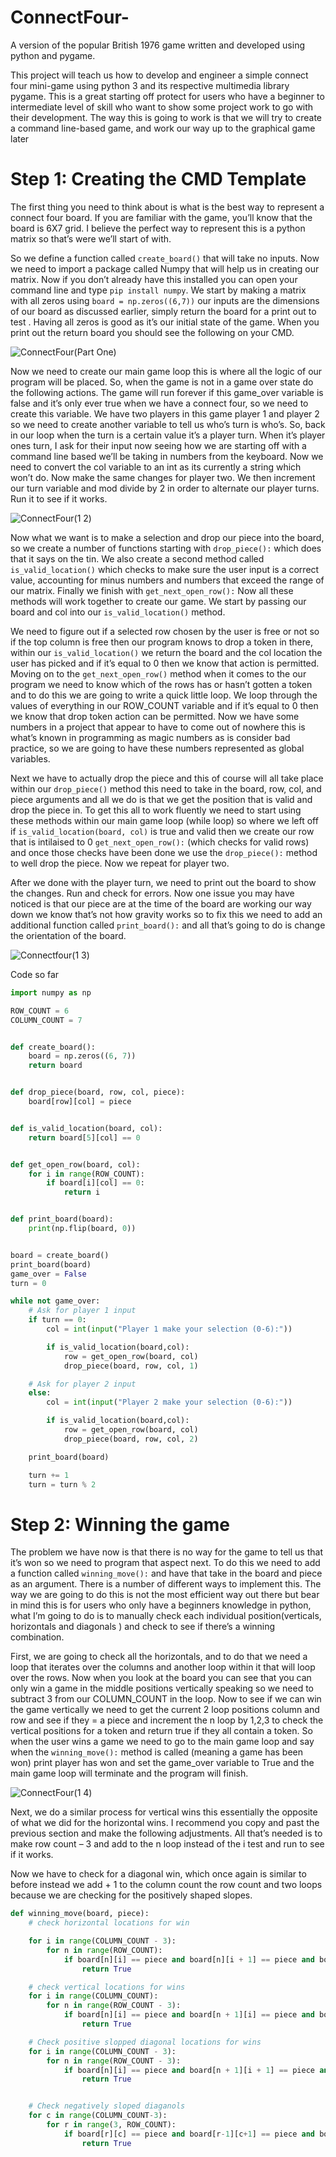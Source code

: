 # ConnectFour-
A version of the popular British 1976 game written and developed using python and pygame.  

This project will teach us how to develop and engineer a simple connect four mini-game using python 3 and its respective multimedia library pygame. This is a great starting off protect for users who have a beginner to intermediate level of skill who want to show some project work to go with their development. The way this is going to work is that we will try to create a command line-based game, and work our way up to the graphical game later 

# Step 1: Creating the CMD Template
The first thing you need to think about is what is the best way to represent a connect four board. If you are familiar with the game, you’ll know that the board is 6X7 grid. I believe the perfect way to represent this is a python matrix so that’s were we’ll start of with. 

So we define a function called ```create_board()``` that will take no inputs. Now we need to import a package called Numpy that will help us in creating our matrix. Now if you don’t already have this installed you can open your command line and type ```pip install numpy```. We start by making a matrix with all zeros using ```board = np.zeros((6,7))``` our inputs are the dimensions of our board as discussed earlier, simply return the board for a print out to test . Having all zeros is good as it’s our initial state of the game. When you print out the return board you should see the following on your CMD.

![ConnectFour(Part One)](https://user-images.githubusercontent.com/22968181/56972053-3c0d9180-6b62-11e9-8e4f-e542c2f7bf38.PNG)


Now we need to create our main game loop this is where all the logic of our program will be placed. So, when the game is not in a game over state do the following actions. The game will run forever if this game_over variable is false and it’s only ever true when we have a connect four, so we need to create this variable. We have two players in this game player 1 and player 2 so we need to create another variable to tell us who’s turn is who’s. So, back in our loop when the turn is a certain value it’s a player turn.  When it’s player ones turn, I ask for their input now seeing how we are starting off with a command line based we’ll be taking in numbers from the keyboard. Now we need to convert the col variable to an int as its currently a string which won’t do. Now make the same changes for player two. We then increment our turn variable and mod divide by 2 in order to alternate our player turns. Run it to see if it works.

![ConnectFour(1 2)](https://user-images.githubusercontent.com/22968181/56972215-80992d00-6b62-11e9-990a-633c9be1eeb5.PNG)


Now what we want is to make a selection and drop our piece into the board, so we create a number of functions starting with ```drop_piece():``` which does that it says on the tin. We also create a second method called ```is_valid_location()``` which checks to make sure the user input is a correct value, accounting for minus numbers and numbers that exceed the range of our matrix. Finally we finish with ```get_next_open_row():``` Now all these methods will work together to create our game. We start by passing our board and col into our ```is_valid_location()``` method.

We need to figure out if a selected row chosen by the user is free or not so if the top column is free then our program knows to drop a token in there, within our ```is_valid_location()``` we return the board and the col location the user has picked and if it’s equal to 0 then we know that action is permitted. Moving on to the ```get_next_open_row()``` method when it comes to the our program we need to know which of the rows has or hasn’t gotten a token and to do this we are going to write a quick little loop. We loop through the values of everything in our ROW_COUNT variable and if it’s equal to 0 then we know that drop token action can be permitted.  Now we have some numbers in a project that appear to have to come out of nowhere this is what’s known in programming as magic numbers as is consider bad practice, so we are going to have these numbers represented as global variables.

Next we have to actually drop the piece and this of course will all take place within our ```drop_piece()``` method this need to take in the board, row, col, and piece arguments and all we do is that we get the position that is valid and drop the piece in. To get this all to work fluently we need to start using these methods within our main game loop  (while loop) so where we left off if ```is_valid_location(board, col)``` is true and valid then we create our row that is intilaised to 0 ```get_next_open_row():``` (which checks for valid rows) and once those checks have been done we use the ```drop_piece():``` method to well drop the piece. Now we repeat for player two.


After we done with the player turn, we need to print out the board to show the changes. Run and check for errors. Now one issue you may have noticed is that our piece are at the time of the board are working our way down we know that’s not how gravity works so to fix this we need to add an additional function called ```print_board():``` and all that’s going to do is change the orientation of the board.

![Connectfour(1 3)](https://user-images.githubusercontent.com/22968181/56972308-ad4d4480-6b62-11e9-84e9-6a4bee63f696.PNG)

Code so far 
```python
import numpy as np

ROW_COUNT = 6
COLUMN_COUNT = 7


def create_board():
    board = np.zeros((6, 7))
    return board


def drop_piece(board, row, col, piece):
    board[row][col] = piece


def is_valid_location(board, col):
    return board[5][col] == 0


def get_open_row(board, col):
    for i in range(ROW_COUNT):
        if board[i][col] == 0:
            return i


def print_board(board):
    print(np.flip(board, 0))


board = create_board()
print_board(board)
game_over = False
turn = 0

while not game_over:
    # Ask for player 1 input
    if turn == 0:
        col = int(input("Player 1 make your selection (0-6):"))

        if is_valid_location(board,col):
            row = get_open_row(board, col)
            drop_piece(board, row, col, 1)

    # Ask for player 2 input
    else:
        col = int(input("Player 2 make your selection (0-6):"))

        if is_valid_location(board,col):
            row = get_open_row(board, col)
            drop_piece(board, row, col, 2)

    print_board(board)

    turn += 1
    turn = turn % 2
```
# Step 2: Winning the game

The problem we have now is that there is no way for the game to tell us that it’s won so we need to program that aspect next. To do this we need to add a function called ```winning_move():``` and have that take in the board and piece as an argument. There is a number of different ways to implement this. The way we are going to do this is not the most efficient way out there but bear in mind this is for users who only have a beginners knowledge in python, what I’m going to do is to manually check each individual position(verticals, horizontals and diagonals ) and check to see if there’s a winning combination.

First, we are going to check all the horizontals, and to do that we need a loop that iterates over the columns and another loop within it that will loop over the rows. Now when you look at the board you can see that you can only win a game in the middle positions vertically speaking so we need to subtract 3 from our COLUMN_COUNT in the loop. Now to see if we can win the game vertically we need to get the current 2 loop positions column and row and see if they = a piece and increment the n loop by 1,2,3 to check the vertical positions for a token and return true if they all contain a token. So when the user wins a game we need to go to the main game loop and say when the ```winning_move():``` method is called  (meaning a game has been won) print player has won and set the game_over variable to True and the main game loop will terminate and the program will finish.

![ConnectFour(1 4)](https://user-images.githubusercontent.com/22968181/56983992-e72b4480-6b7c-11e9-9b10-5d2f6ec936f9.PNG)


Next, we do a similar process for vertical wins this essentially the opposite of what we did for the horizontal wins. I recommend you copy and past the previous section and make the following adjustments. All that’s needed is to make row count – 3 and add to the n loop instead of the i test and run to see if it works.

Now we have to check for a diagonal win, which once again is similar to before instead we add + 1 to the column count the row count and two loops because we are checking for the positively shaped slopes.

```python
def winning_move(board, piece):
    # check horizontal locations for win

    for i in range(COLUMN_COUNT - 3):
        for n in range(ROW_COUNT):
            if board[n][i] == piece and board[n][i + 1] == piece and board[n][i +2] and board[n][i+ 3] == piece:
                return True

    # check vertical locations for wins
    for i in range(COLUMN_COUNT):
        for n in range(ROW_COUNT - 3):
            if board[n][i] == piece and board[n + 1][i] == piece and board[n + 2][i] and board[n + 3][i] == piece:
                return True

    # Check positive slopped diagonal locations for wins
    for i in range(COLUMN_COUNT - 3):
        for n in range(ROW_COUNT - 3):
            if board[n][i] == piece and board[n + 1][i + 1] == piece and board[n + 2][i + 2] and board[n + 3][i +3] == piece:
                return True


    # Check negatively sloped diaganols
    for c in range(COLUMN_COUNT-3):
        for r in range(3, ROW_COUNT):
            if board[r][c] == piece and board[r-1][c+1] == piece and board[r-2][c+2] == piece and board[r-3][c+3] == piece:
                return True


```

